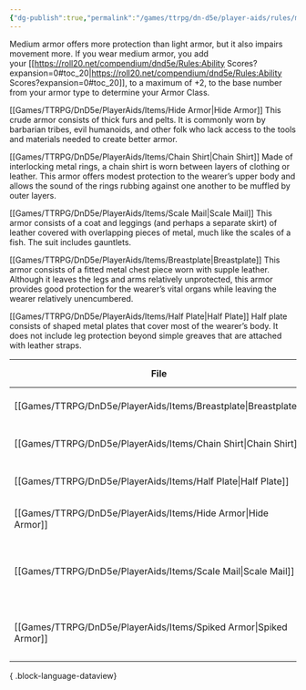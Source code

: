 ```yaml
---
{"dg-publish":true,"permalink":"/games/ttrpg/dn-d5e/player-aids/rules/medium-armor/","tags":["ttrpg/dnd/5e","Rules"],"noteIcon":""}
---
```



Medium armor offers more protection than light armor, but it also impairs movement more. If you wear medium armor, you add your [[https://roll20.net/compendium/dnd5e/Rules:Ability Scores?expansion=0#toc_20\|https://roll20.net/compendium/dnd5e/Rules:Ability Scores?expansion=0#toc_20]], to a maximum of +2, to the base number from your armor type to determine your Armor Class.  
  
[[Games/TTRPG/DnD5e/PlayerAids/Items/Hide Armor\|Hide Armor]] This crude armor consists of thick furs and pelts. It is commonly worn by barbarian tribes, evil humanoids, and other folk who lack access to the tools and materials needed to create better armor.  
  
[[Games/TTRPG/DnD5e/PlayerAids/Items/Chain Shirt\|Chain Shirt]] Made of interlocking metal rings, a chain shirt is worn between layers of clothing or leather. This armor offers modest protection to the wearer’s upper body and allows the sound of the rings rubbing against one another to be muffled by outer layers.  
  
[[Games/TTRPG/DnD5e/PlayerAids/Items/Scale Mail\|Scale Mail]] This armor consists of a coat and leggings (and perhaps a separate skirt) of leather covered with overlapping pieces of metal, much like the scales of a fish. The suit includes gauntlets.  
  
[[Games/TTRPG/DnD5e/PlayerAids/Items/Breastplate\|Breastplate]] This armor consists of a fitted metal chest piece worn with supple leather. Although it leaves the legs and arms relatively unprotected, this armor provides good protection for the wearer’s vital organs while leaving the wearer relatively unencumbered.  
  
[[Games/TTRPG/DnD5e/PlayerAids/Items/Half Plate\|Half Plate]] Half plate consists of shaped metal plates that cover most of the wearer’s body. It does not include leg protection beyond simple greaves that are attached with leather straps.

| File                                                                 | Item Rarity | Armor Class                                 |
| -------------------------------------------------------------------- | ----------- | ------------------------------------------- |
| [[Games/TTRPG/DnD5e/PlayerAids/Items/Breastplate\|Breastplate]]   | Standard    | 14 + Dex modifier (max 2)                   |
| [[Games/TTRPG/DnD5e/PlayerAids/Items/Chain Shirt\|Chain Shirt]]   | Standard    | 13 + dex modifier (max 2)                   |
| [[Games/TTRPG/DnD5e/PlayerAids/Items/Half Plate\|Half Plate]]     | Standard    | 15 +  dex modifier (max 2)                  |
| [[Games/TTRPG/DnD5e/PlayerAids/Items/Hide Armor\|Hide Armor]]     | Standard    | 12 + dex modifier (max 2)                   |
| [[Games/TTRPG/DnD5e/PlayerAids/Items/Scale Mail\|Scale Mail]]     | Standard    | <ul><li>14 + Dex modifier (max 2)</li></ul> |
| [[Games/TTRPG/DnD5e/PlayerAids/Items/Spiked Armor\|Spiked Armor]] | Rare        | <ul><li>14 + dex modifier</li></ul>         |

{ .block-language-dataview}